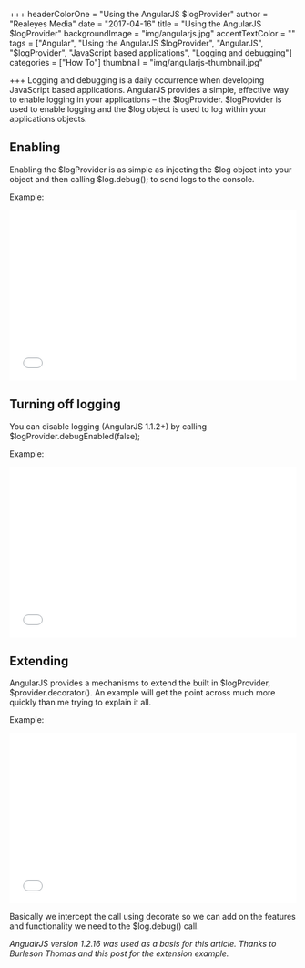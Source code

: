 +++
headerColorOne = "Using the AngularJS $logProvider"
author = "Realeyes Media"
date = "2017-04-16"
title = "Using the AngularJS $logProvider"
backgroundImage = "img/angularjs.jpg"
accentTextColor = ""
tags = ["Angular", "Using the AngularJS $logProvider", "AngularJS", "$logProvider", "JavaScript based applications", "Logging and debugging"]
categories = ["How To"]
thumbnail = "img/angularjs-thumbnail.jpg"

+++
Logging and debugging is a daily occurrence when developing JavaScript based applications. AngularJS provides a simple, effective way to enable logging in your applications – the $logProvider. $logProvider is used to enable logging and the $log object is used to log within your applications objects.

## Enabling

Enabling the $logProvider is as simple as injecting the $log object into your object and then calling $log.debug(); to send logs to the console.

Example:
<iframe width="100%" height="300" src="//jsfiddle.net/bp3289/qabwzs2h/2/embedded/js,html,result" allowfullscreen="allowfullscreen" frameborder="0"></iframe>


## Turning off logging


You can disable logging (AngularJS 1.1.2+) by calling
$logProvider.debugEnabled(false);

Example:
<iframe width="100%" height="300" src="//jsfiddle.net/bp3289/304jm612/2/embedded/js,html,result" allowfullscreen="allowfullscreen" frameborder="0"></iframe>

## Extending

AngularJS provides a mechanisms to extend the built in $logProvider, $provider.decorator(). An example will get the point across much more quickly than me trying to explain it all.

Example:
<iframe width="100%" height="300" src="//jsfiddle.net/bp3289/tfev9j4m/embedded/js,html,result" allowfullscreen="allowfullscreen" frameborder="0"></iframe>

Basically we intercept the call using decorate so we can add on the features and functionality we need to the $log.debug() call.

*AngualrJS version 1.2.16 was used as a basis for this article.*
*Thanks to Burleson Thomas and this post for the extension example.*